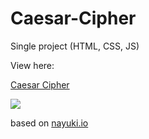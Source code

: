 # Caesar-Cipher

Single project (HTML, CSS, JS)

View here:

<a href="https://magdry.github.io/Caesar-Cipher">Caesar Cipher</a>

<img src="http://magdry.pl/images/cesar.jpg"/>

based on <a href="www.nayuki.io">nayuki.io</a>
